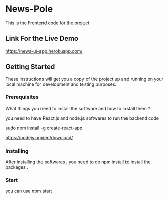 # News-Pole

This is the Frontend code for the project

## Link For the Live Demo

https://news-ui-app.herokuapp.com/

## Getting Started

These instructions will get you a copy of the project up and running on your local machine for development and testing purposes.

### Prerequisites

What things you need to install the software and how to install them ?

you need to have React.js and node.js softwares to run the backend code

sudo npm install -g create-react-app

https://nodejs.org/en/download/

### Installing 

After installing the softwares , you need to do npm install to install the packages .

### Start 

you can use npm start
